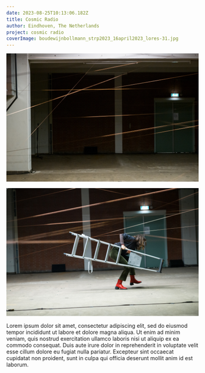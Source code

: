 ```yaml
---
date: 2023-08-25T10:13:06.182Z
title: Cosmic Radio
author: Eindhoven, The Netherlands
project: cosmic radio
coverImage: boudewijnbollmann_strp2023_16april2023_lores-31.jpg
---
```



![](boudewijnbollmann_strp2023_16april2023_lores-27.jpg)

![](boudewijnbollmann_strp2023_16april2023_lores-31.jpg)

Lorem ipsum dolor sit amet, consectetur adipiscing elit, sed do eiusmod tempor incididunt ut labore et dolore magna aliqua. Ut enim ad minim veniam, quis nostrud exercitation ullamco laboris nisi ut aliquip ex ea commodo consequat. Duis aute irure dolor in reprehenderit in voluptate velit esse cillum dolore eu fugiat nulla pariatur. Excepteur sint occaecat cupidatat non proident, sunt in culpa qui officia deserunt mollit anim id est laborum.